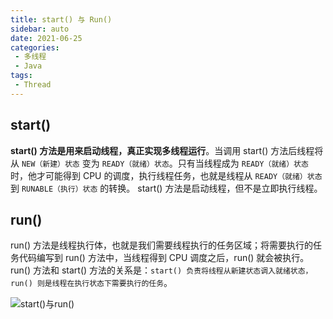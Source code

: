```yaml
---
title: start() 与 Run()
sidebar: auto
date: 2021-06-25
categories:
 - 多线程
 - Java
tags:
 - Thread
---
```


## start()

**start() 方法是用来启动线程，真正实现多线程运行**。当调用 start() 方法后线程将从 `NEW（新建）状态` 变为 `READY（就绪）状态`。只有当线程成为 `READY（就绪）状态`时，他才可能得到 CPU 的调度，执行线程任务，也就是线程从 `READY（就绪）状态` 到 `RUNABLE（执行）状态` 的转换。 start() 方法是启动线程，但不是立即执行线程。

## run()

run() 方法是线程执行体，也就是我们需要线程执行的任务区域；将需要执行的任务代码编写到 run() 方法中，当线程得到 CPU 调度之后，run() 就会被执行。run() 方法和 start() 方法的关系是：`start() 负责将线程从新建状态调入就绪状态，run() 则是线程在执行状态下需要执行的任务`。

<img :src="$withBase('/img/java/thread/start()与run().png')" alt="start()与run()">
